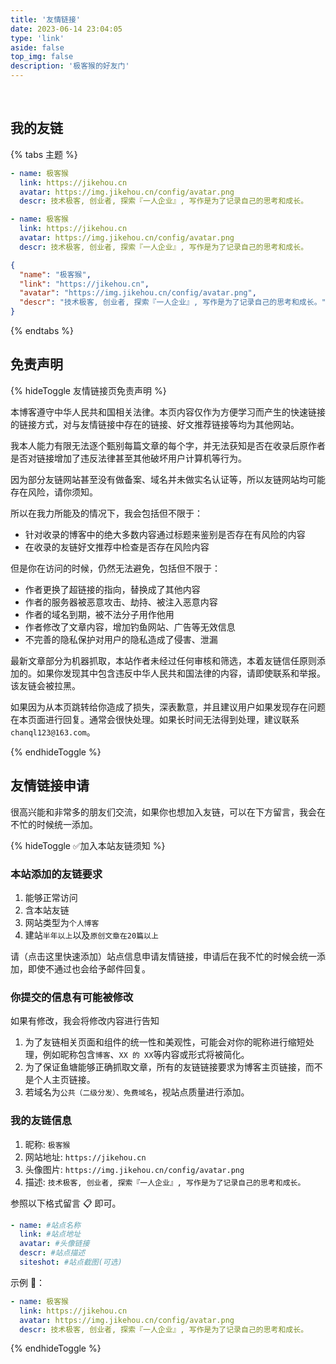 ```yaml
---
title: '友情链接'
date: 2023-06-14 23:04:05
type: 'link'
aside: false
top_img: false
description: '极客猴的好友门'
---
```


</br>

## 我的友链

{% tabs 主题 %}

<!-- tab 🙋 anzhiyu -->

```YAML
- name: 极客猴
  link: https://jikehou.cn
  avatar: https://img.jikehou.cn/config/avatar.png
  descr: 技术极客, 创业者, 探索『一人企业』, 写作是为了记录自己的思考和成长。
```

<!-- endtab -->

<!-- tab 🦋 Butterfly -->

```YAML
- name: 极客猴
  link: https://jikehou.cn
  avatar: https://img.jikehou.cn/config/avatar.png
  descr: 技术极客, 创业者, 探索『一人企业』, 写作是为了记录自己的思考和成长。
```

<!-- endtab -->

<!-- tab ☀️ Volantis -->

```json
{
  "name": "极客猴",
  "link": "https://jikehou.cn",
  "avatar": "https://img.jikehou.cn/config/avatar.png",
  "descr": "技术极客, 创业者, 探索『一人企业』, 写作是为了记录自己的思考和成长。"
}
```

<!-- endtab -->

{% endtabs %}


## 免责声明

{% hideToggle 友情链接页免责声明 %}


本博客遵守中华人民共和国相关法律。本页内容仅作为方便学习而产生的快速链接的链接方式，对与友情链接中存在的链接、好文推荐链接等均为其他网站。

我本人能力有限无法逐个甄别每篇文章的每个字，并无法获知是否在收录后原作者是否对链接增加了违反法律甚至其他破坏用户计算机等行为。

因为部分友链网站甚至没有做备案、域名并未做实名认证等，所以友链网站均可能存在风险，请你须知。

所以在我力所能及的情况下，我会包括但不限于：

- 针对收录的博客中的绝大多数内容通过标题来鉴别是否存在有风险的内容
- 在收录的友链好文推荐中检查是否存在风险内容


但是你在访问的时候，仍然无法避免，包括但不限于：

- 作者更换了超链接的指向，替换成了其他内容
- 作者的服务器被恶意攻击、劫持、被注入恶意内容
- 作者的域名到期，被不法分子用作他用
- 作者修改了文章内容，增加钓鱼网站、广告等无效信息
- 不完善的隐私保护对用户的隐私造成了侵害、泄漏

最新文章部分为机器抓取，本站作者未经过任何审核和筛选，本着友链信任原则添加的。如果你发现其中包含违反中华人民共和国法律的内容，请即使联系和举报。该友链会被拉黑。

如果因为从本页跳转给你造成了损失，深表歉意，并且建议用户如果发现存在问题在本页面进行回复。通常会很快处理。如果长时间无法得到处理，建议联系`chanql123@163.com`。

{% endhideToggle %}


## 友情链接申请

很高兴能和非常多的朋友们交流，如果你也想加入友链，可以在下方留言，我会在不忙的时候统一添加。

{% hideToggle ✅️加入本站友链须知 %}

### 本站添加的友链要求

1. 能够正常访问
2. 含本站友链
3. 网站类型为`个人博客`
4. 建站`半年以上`以及`原创文章在20篇以上`

请（点击这里快速添加）站点信息申请友情链接，申请后在我不忙的时候会统一添加，即使不通过也会给予邮件回复。

### 你提交的信息有可能被修改

如果有修改，我会将修改内容进行告知

1. 为了友链相关页面和组件的统一性和美观性，可能会对你的昵称进行缩短处理，例如昵称包含`博客`、`XX 的 XX`等内容或形式将被简化。
2. 为了保证鱼塘能够正确抓取文章，所有的友链链接要求为博客主页链接，而不是个人主页链接。
3. 若域名为`公共（二级分发）、免费域名`，视站点质量进行添加。

### 我的友链信息

1. 昵称: `极客猴`
2. 网站地址: `https://jikehou.cn`
3. 头像图片: `https://img.jikehou.cn/config/avatar.png`
4. 描述: `技术极客, 创业者, 探索『一人企业』, 写作是为了记录自己的思考和成长。`

参照以下格式留言 📋 即可。

```YAML
- name: #站点名称
  link: #站点地址
  avatar: #头像链接
  descr: #站点描述
  siteshot: #站点截图(可选)
```

示例 📢：
```YAML
- name: 极客猴
  link: https://jikehou.cn
  avatar: https://img.jikehou.cn/config/avatar.png
  descr: 技术极客, 创业者, 探索『一人企业』, 写作是为了记录自己的思考和成长。
```

{% endhideToggle %}

